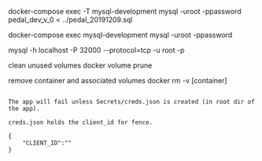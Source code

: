 docker-compose exec -T mysql-development mysql -uroot -ppassword pedal_dev_v_0 < ../pedal_20191209.sql

docker-compose exec  mysql-development mysql -uroot -ppassword



mysql -h localhost -P 32000 --protocol=tcp -u root -p


clean unused volumes
	docker volume prune

remove container and associated volumes
	docker rm -v [container]


~~~~~~~~~~~~~~~~~~~

The app will fail unless Secrets/creds.json is created (in root dir of the app).

creds.json holds the client_id for fence.

{
    "CLIENT_ID":""
}

